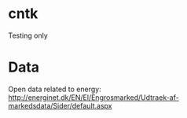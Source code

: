 # cntk

Testing only

# Data
Open data related to energy: http://energinet.dk/EN/El/Engrosmarked/Udtraek-af-markedsdata/Sider/default.aspx
